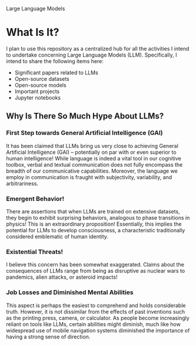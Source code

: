 Large Language Models
# What Is It?
I plan to use this repository as a centralized hub for all the activities I intend to undertake concerning Large Language Models (LLM). Specifically, I intend to share the following items here:

- Significant papers related to LLMs
- Open-source datasets
- Open-source models
- Important projects
- Jupyter notebooks


## Why Is There So Much Hype About LLMs?


### First Step towards General Artificial Intelligence (GAI)
It has been claimed that LLMs bring us very close to achieving General Artificial Intelligence (GAI) – potentially on par with or even superior to human intelligence! While language is indeed a vital tool in our cognitive toolbox, verbal and textual communication does not fully encompass the breadth of our communicative capabilities. Moreover, the language we employ in communication is fraught with subjectivity, variability, and arbitrariness.

### Emergent Behavior!
There are assertions that when LLMs are trained on extensive datasets, they begin to exhibit surprising behaviors, analogous to phase transitions in physics! This is an extraordinary proposition! Essentially, this implies the potential for LLMs to develop consciousness, a characteristic traditionally considered emblematic of human identity.

### Existential Threats!
I believe this concern has been somewhat exaggerated. Claims about the consequences of LLMs range from being as disruptive as nuclear wars to pandemics, alien attacks, or asteroid impacts!

### Job Losses and Diminished Mental Abilities
This aspect is perhaps the easiest to comprehend and holds considerable truth. However, it is not dissimilar from the effects of past inventions such as the printing press, camera, or calculator. As people become increasingly reliant on tools like LLMs, certain abilities might diminish, much like how widespread use of mobile navigation systems diminished the importance of having a strong sense of direction.

